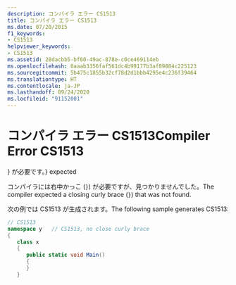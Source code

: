 ```yaml
---
description: コンパイラ エラー CS1513
title: コンパイラ エラー CS1513
ms.date: 07/20/2015
f1_keywords:
- CS1513
helpviewer_keywords:
- CS1513
ms.assetid: 28dacbb5-bf60-49ac-878e-c0ce469114eb
ms.openlocfilehash: 0aaab3356faf561dc4b99177b3af89884c225123
ms.sourcegitcommit: 5b475c1855b32cf78d2d1bbb4295e4c236f39464
ms.translationtype: HT
ms.contentlocale: ja-JP
ms.lasthandoff: 09/24/2020
ms.locfileid: "91152001"
---
```

# <a name="compiler-error-cs1513"></a><span data-ttu-id="4ad06-103">コンパイラ エラー CS1513</span><span class="sxs-lookup"><span data-stu-id="4ad06-103">Compiler Error CS1513</span></span>

<span data-ttu-id="4ad06-104">} が必要です。</span><span class="sxs-lookup"><span data-stu-id="4ad06-104">} expected</span></span>  
  
 <span data-ttu-id="4ad06-105">コンパイラには右中かっこ (`}`) が必要ですが、見つかりませんでした。</span><span class="sxs-lookup"><span data-stu-id="4ad06-105">The compiler expected a closing curly brace (`}`) that was not found.</span></span>  
  
 <span data-ttu-id="4ad06-106">次の例では CS1513 が生成されます。</span><span class="sxs-lookup"><span data-stu-id="4ad06-106">The following sample generates CS1513:</span></span>  
  
```csharp  
// CS1513  
namespace y   // CS1513, no close curly brace  
{  
   class x  
   {  
      public static void Main()  
      {  
      }  
   }  
```
